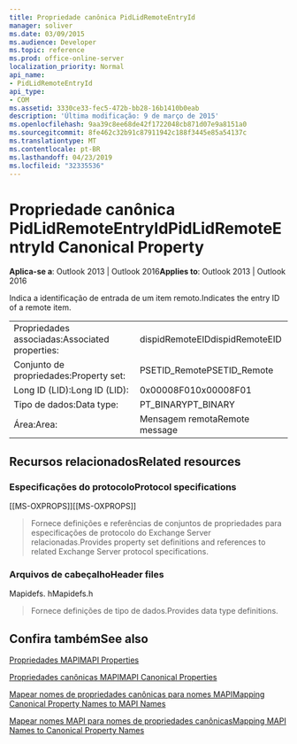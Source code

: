 ```yaml
---
title: Propriedade canônica PidLidRemoteEntryId
manager: soliver
ms.date: 03/09/2015
ms.audience: Developer
ms.topic: reference
ms.prod: office-online-server
localization_priority: Normal
api_name:
- PidLidRemoteEntryId
api_type:
- COM
ms.assetid: 3330ce33-fec5-472b-bb28-16b1410b0eab
description: 'Última modificação: 9 de março de 2015'
ms.openlocfilehash: 9aa39c8ee68de42f1722048cb871d07e9a8151a0
ms.sourcegitcommit: 8fe462c32b91c87911942c188f3445e85a54137c
ms.translationtype: MT
ms.contentlocale: pt-BR
ms.lasthandoff: 04/23/2019
ms.locfileid: "32335536"
---
```

# <a name="pidlidremoteentryid-canonical-property"></a><span data-ttu-id="12cce-103">Propriedade canônica PidLidRemoteEntryId</span><span class="sxs-lookup"><span data-stu-id="12cce-103">PidLidRemoteEntryId Canonical Property</span></span>

  
  
<span data-ttu-id="12cce-104">**Aplica-se a**: Outlook 2013 | Outlook 2016</span><span class="sxs-lookup"><span data-stu-id="12cce-104">**Applies to**: Outlook 2013 | Outlook 2016</span></span> 
  
<span data-ttu-id="12cce-105">Indica a identificação de entrada de um item remoto.</span><span class="sxs-lookup"><span data-stu-id="12cce-105">Indicates the entry ID of a remote item.</span></span>
  
|||
|:-----|:-----|
|<span data-ttu-id="12cce-106">Propriedades associadas:</span><span class="sxs-lookup"><span data-stu-id="12cce-106">Associated properties:</span></span>  <br/> |<span data-ttu-id="12cce-107">dispidRemoteEID</span><span class="sxs-lookup"><span data-stu-id="12cce-107">dispidRemoteEID</span></span>  <br/> |
|<span data-ttu-id="12cce-108">Conjunto de propriedades:</span><span class="sxs-lookup"><span data-stu-id="12cce-108">Property set:</span></span>  <br/> |<span data-ttu-id="12cce-109">PSETID_Remote</span><span class="sxs-lookup"><span data-stu-id="12cce-109">PSETID_Remote</span></span>  <br/> |
|<span data-ttu-id="12cce-110">Long ID (LID):</span><span class="sxs-lookup"><span data-stu-id="12cce-110">Long ID (LID):</span></span>  <br/> |<span data-ttu-id="12cce-111">0x00008F01</span><span class="sxs-lookup"><span data-stu-id="12cce-111">0x00008F01</span></span>  <br/> |
|<span data-ttu-id="12cce-112">Tipo de dados:</span><span class="sxs-lookup"><span data-stu-id="12cce-112">Data type:</span></span>  <br/> |<span data-ttu-id="12cce-113">PT_BINARY</span><span class="sxs-lookup"><span data-stu-id="12cce-113">PT_BINARY</span></span>  <br/> |
|<span data-ttu-id="12cce-114">Área:</span><span class="sxs-lookup"><span data-stu-id="12cce-114">Area:</span></span>  <br/> |<span data-ttu-id="12cce-115">Mensagem remota</span><span class="sxs-lookup"><span data-stu-id="12cce-115">Remote message</span></span>  <br/> |
   
## <a name="related-resources"></a><span data-ttu-id="12cce-116">Recursos relacionados</span><span class="sxs-lookup"><span data-stu-id="12cce-116">Related resources</span></span>

### <a name="protocol-specifications"></a><span data-ttu-id="12cce-117">Especificações do protocolo</span><span class="sxs-lookup"><span data-stu-id="12cce-117">Protocol specifications</span></span>

<span data-ttu-id="12cce-118">[[MS-OXPROPS]]</span><span class="sxs-lookup"><span data-stu-id="12cce-118">[[MS-OXPROPS]]</span></span> 
  
> <span data-ttu-id="12cce-119">Fornece definições e referências de conjuntos de propriedades para especificações de protocolo do Exchange Server relacionadas.</span><span class="sxs-lookup"><span data-stu-id="12cce-119">Provides property set definitions and references to related Exchange Server protocol specifications.</span></span>
    
### <a name="header-files"></a><span data-ttu-id="12cce-120">Arquivos de cabeçalho</span><span class="sxs-lookup"><span data-stu-id="12cce-120">Header files</span></span>

<span data-ttu-id="12cce-121">Mapidefs. h</span><span class="sxs-lookup"><span data-stu-id="12cce-121">Mapidefs.h</span></span>
  
> <span data-ttu-id="12cce-122">Fornece definições de tipo de dados.</span><span class="sxs-lookup"><span data-stu-id="12cce-122">Provides data type definitions.</span></span>
    
## <a name="see-also"></a><span data-ttu-id="12cce-123">Confira também</span><span class="sxs-lookup"><span data-stu-id="12cce-123">See also</span></span>



[<span data-ttu-id="12cce-124">Propriedades MAPI</span><span class="sxs-lookup"><span data-stu-id="12cce-124">MAPI Properties</span></span>](mapi-properties.md)
  
[<span data-ttu-id="12cce-125">Propriedades canônicas MAPI</span><span class="sxs-lookup"><span data-stu-id="12cce-125">MAPI Canonical Properties</span></span>](mapi-canonical-properties.md)
  
[<span data-ttu-id="12cce-126">Mapear nomes de propriedades canônicas para nomes MAPI</span><span class="sxs-lookup"><span data-stu-id="12cce-126">Mapping Canonical Property Names to MAPI Names</span></span>](mapping-canonical-property-names-to-mapi-names.md)
  
[<span data-ttu-id="12cce-127">Mapear nomes MAPI para nomes de propriedades canônicas</span><span class="sxs-lookup"><span data-stu-id="12cce-127">Mapping MAPI Names to Canonical Property Names</span></span>](mapping-mapi-names-to-canonical-property-names.md)

